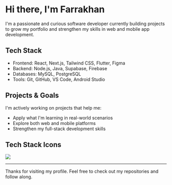 # Hi there, I'm Farrakhan

I'm a passionate and curious software developer currently building projects to grow my portfolio and strengthen my skills in web and mobile app development.

## Tech Stack
- Frontend: React, Next.js, Tailwind CSS, Flutter, Figma  
- Backend: Node.js, Java, Supabase, Firebase  
- Databases: MySQL, PostgreSQL  
- Tools: Git, GitHub, VS Code, Android Studio

## Projects & Goals
I'm actively working on projects that help me:
- Apply what I'm learning in real-world scenarios  
- Explore both web and mobile platforms  
- Strengthen my full-stack development skills

## Tech Stack Icons
<img src="https://skillicons.dev/icons?i=react,nextjs,nodejs,java,flutter,tailwind,figma,postgres,mysql,firebase,supabase" />

---

Thanks for visiting my profile. Feel free to check out my repositories and follow along.
